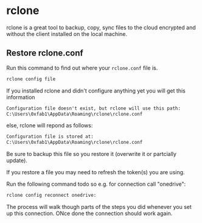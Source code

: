 # rclone

rclone is a great tool to backup, copy, sync files to the cloud encrypted and without the client installed on the local machine.

## Restore rclone.conf

Run this command to find out where your `rclone.conf` file is.

```sh
rclone config file
```

If you installed rclone and didn't configure anything yet you will get this information

```txt
Configuration file doesn't exist, but rclone will use this path:
C:\Users\0xfab1\AppData\Roaming\rclone\rclone.conf
```

else, rclone will repond as follows:

```txt
Configuration file is stored at:
C:\Users\0xfab1\AppData\Roaming\rclone\rclone.conf
```

Be sure to backup this file so you restore it (overwrite it or partcially update).

If you restore a file you may need to refresh the token(s) you are using.

Run the following command todo so e.g. for connection call "onedrive":

```sh
rclone config reconnect onedrive:
```

The process will walk though parts of the steps you did whenever you set up this connection. ONce done the connection should work again.
